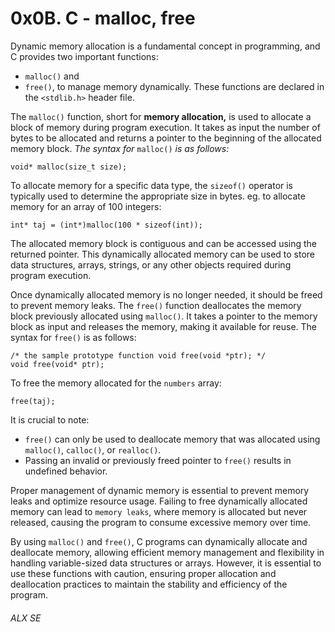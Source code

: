 <h1> 0x0B. C - malloc, free </h1>

Dynamic memory allocation is a fundamental concept in programming, and C provides two important functions:
- `malloc()` and
- `free()`,
to manage memory dynamically.
These functions are declared in the `<stdlib.h>` header file.

The `malloc()` function, short for <b>memory allocation,</b> is used to allocate a block of memory during program execution.
It takes as input the number of bytes to be allocated and returns a pointer to the beginning of the allocated memory block.
<em>The syntax for</em> `malloc()` <em>is as follows:</em>

```
void* malloc(size_t size);
```

To allocate memory for a specific data type, the `sizeof()` operator is typically used to determine the appropriate size in bytes.
eg. to allocate memory for an array of 100 integers:
```
int* taj = (int*)malloc(100 * sizeof(int));
```

The allocated memory block is contiguous and can be accessed using the returned pointer.
This dynamically allocated memory can be used to store data structures, arrays, strings, or any other objects required during program execution.

Once dynamically allocated memory is no longer needed, it should be freed to prevent memory leaks.
The `free()` function deallocates the memory block previously allocated using `malloc()`.
It takes a pointer to the memory block as input and releases the memory, making it available for reuse.
The syntax for `free()` is as follows:
```
/* the sample prototype function void free(void *ptr); */
void free(void* ptr);
```

To free the memory allocated for the `numbers` array:
```
free(taj);
```

It is crucial to note:
- `free()` can only be used to deallocate memory that was allocated using `malloc()`, `calloc()`, or `realloc()`.
- Passing an invalid or previously freed pointer to `free()` results in undefined behavior.

Proper management of dynamic memory is essential to prevent memory leaks and optimize resource usage.
Failing to free dynamically allocated memory can lead to `memory leaks`,
where memory is allocated but never released, causing the program to consume excessive memory over time.

By using `malloc()` and `free()`, C programs can dynamically allocate and deallocate memory, allowing efficient memory management and flexibility in handling variable-sized data structures or arrays.
However, it is essential to use these functions with caution, ensuring proper allocation and deallocation practices to maintain the stability and efficiency of the program.

<h6>ALX SE</h6>
